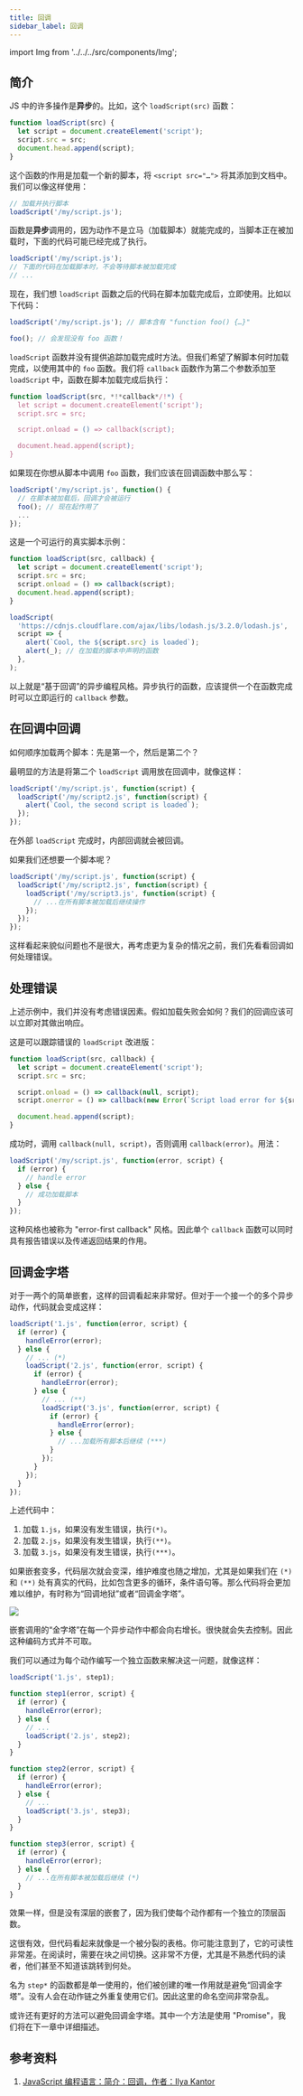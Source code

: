 ```yaml
---
title: 回调
sidebar_label: 回调
---
```


import Img from '../../../src/components/Img';

## 简介

JS 中的许多操作是**异步**的。比如，这个 `loadScript(src)` 函数：

```js
function loadScript(src) {
  let script = document.createElement('script');
  script.src = src;
  document.head.append(script);
}
```

这个函数的作用是加载一个新的脚本，将 `<script src="…">` 将其添加到文档中。我们可以像这样使用：

```js
// 加载并执行脚本
loadScript('/my/script.js');
```

函数是**异步**调用的，因为动作不是立马（加载脚本）就能完成的，当脚本正在被加载时，下面的代码可能已经完成了执行。

```js
loadScript('/my/script.js');
// 下面的代码在加载脚本时，不会等待脚本被加载完成
// ...
```

现在，我们想 `loadScript` 函数之后的代码在脚本加载完成后，立即使用。比如以下代码：

```js
loadScript('/my/script.js'); // 脚本含有 "function foo() {…}"

foo(); // 会发现没有 foo 函数！
```

`loadScript` 函数并没有提供追踪加载完成时方法。但我们希望了解脚本何时加载完成，以使用其中的 `foo` 函数。我们将 `callback` 函数作为第二个参数添加至 `loadScript` 中，函数在脚本加载完成后执行：

```js
function loadScript(src, *!*callback*/!*) {
  let script = document.createElement('script');
  script.src = src;

  script.onload = () => callback(script);

  document.head.append(script);
}
```

如果现在你想从脚本中调用 `foo` 函数，我们应该在回调函数中那么写：

```js
loadScript('/my/script.js', function() {
  // 在脚本被加载后，回调才会被运行
  foo(); // 现在起作用了
  ...
});
```

这是一个可运行的真实脚本示例：

```js
function loadScript(src, callback) {
  let script = document.createElement('script');
  script.src = src;
  script.onload = () => callback(script);
  document.head.append(script);
}

loadScript(
  'https://cdnjs.cloudflare.com/ajax/libs/lodash.js/3.2.0/lodash.js',
  script => {
    alert(`Cool, the ${script.src} is loaded`);
    alert(_); // 在加载的脚本中声明的函数
  },
);
```

以上就是“基于回调”的异步编程风格。异步执行的函数，应该提供一个在函数完成时可以立即运行的 `callback` 参数。

## 在回调中回调

如何顺序加载两个脚本：先是第一个，然后是第二个？

最明显的方法是将第二个 `loadScript` 调用放在回调中，就像这样：

```js
loadScript('/my/script.js', function(script) {
  loadScript('/my/script2.js', function(script) {
    alert(`Cool, the second script is loaded`);
  });
});
```

在外部 `loadScript` 完成时，内部回调就会被回调。

如果我们还想要一个脚本呢？

```js
loadScript('/my/script.js', function(script) {
  loadScript('/my/script2.js', function(script) {
    loadScript('/my/script3.js', function(script) {
      // ...在所有脚本被加载后继续操作
    });
  });
});
```

这样看起来貌似问题也不是很大，再考虑更为复杂的情况之前，我们先看看回调如何处理错误。

## 处理错误

上述示例中，我们并没有考虑错误因素。假如加载失败会如何？我们的回调应该可以立即对其做出响应。

这是可以跟踪错误的 `loadScript` 改进版：

```js run
function loadScript(src, callback) {
  let script = document.createElement('script');
  script.src = src;

  script.onload = () => callback(null, script);
  script.onerror = () => callback(new Error(`Script load error for ${src}`));

  document.head.append(script);
}
```

成功时，调用 `callback(null, script)`，否则调用 `callback(error)`。用法：

```js
loadScript('/my/script.js', function(error, script) {
  if (error) {
    // handle error
  } else {
    // 成功加载脚本
  }
});
```

这种风格也被称为 "error-first callback" 风格。因此单个 `callback` 函数可以同时具有报告错误以及传递返回结果的作用。

## 回调金字塔

对于一两个的简单嵌套，这样的回调看起来非常好。但对于一个接一个的多个异步动作，代码就会变成这样：

```js
loadScript('1.js', function(error, script) {
  if (error) {
    handleError(error);
  } else {
    // ... (*)
    loadScript('2.js', function(error, script) {
      if (error) {
        handleError(error);
      } else {
        // ... (**)
        loadScript('3.js', function(error, script) {
          if (error) {
            handleError(error);
          } else {
            // ...加载所有脚本后继续 (***)
          }
        });
      }
    });
  }
});
```

上述代码中：

1. 加载 `1.js`，如果没有发生错误，执行`(*)`。
2. 加载 `2.js`，如果没有发生错误，执行`(**)`。
3. 加载 `3.js`，如果没有发生错误，执行`(***)`。

如果嵌套变多，代码层次就会变深，维护难度也随之增加，尤其是如果我们在 `(*)` 和 `(**)` 处有真实的代码，比如包含更多的循环，条件语句等。那么代码将会更加难以维护，有时称为“回调地狱”或者“回调金字塔”。

<Img w="600" src='https://cosmos-x.oss-cn-hangzhou.aliyuncs.com/callback-hell.svg'/>

嵌套调用的“金字塔”在每一个异步动作中都会向右增长。很快就会失去控制。因此这种编码方式并不可取。

我们可以通过为每个动作编写一个独立函数来解决这一问题，就像这样：

```js
loadScript('1.js', step1);

function step1(error, script) {
  if (error) {
    handleError(error);
  } else {
    // ...
    loadScript('2.js', step2);
  }
}

function step2(error, script) {
  if (error) {
    handleError(error);
  } else {
    // ...
    loadScript('3.js', step3);
  }
}

function step3(error, script) {
  if (error) {
    handleError(error);
  } else {
    // ...在所有脚本被加载后继续 (*)
  }
}
```

效果一样，但是没有深层的嵌套了，因为我们使每个动作都有一个独立的顶层函数。

这很有效，但代码看起来就像是一个被分裂的表格。你可能注意到了，它的可读性非常差。在阅读时，需要在块之间切换。这非常不方便，尤其是不熟悉代码的读者，他们甚至不知道该跳转到何处。

名为 `step*` 的函数都是单一使用的，他们被创建的唯一作用就是避免“回调金字塔”。没有人会在动作链之外重复使用它们。因此这里的命名空间非常杂乱。

或许还有更好的方法可以避免回调金字塔。其中一个方法是使用 "Promise"，我们将在下一章中详细描述。

## 参考资料

1. [JavaScript 编程语言：简介：回调，作者：Ilya Kantor](https://zh.javascript.info/callbacks)
